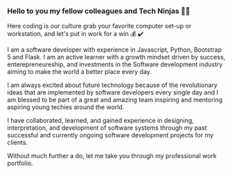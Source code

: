 ### Hello to you my fellow colleagues and Tech Ninjas 🥷👋
Here coding is our culture grab your favorite computer set-up or workstation, and let's put in work for a win 💰 ✔️

<!--
**KyleGichez/KyleGichez** is a ✨ _special_ ✨ repository because its `README.md` (this file) appears on your GitHub profile.

Here are some ideas to get you started:

- 🔭 I’m currently working on ...
- 🌱 I’m currently learning ...
- 👯 I’m looking to collaborate on ...
- 🤔 I’m looking for help with ...
- 💬 Ask me about ...
- 📫 How to reach me: ...
- 😄 Pronouns: ...
- ⚡ Fun fact: ...
-->
I am a software developer with experience in Javascript, Python, Bootstrap 5 and Flask. I am an active learner with a growth mindset driven by success, enterepreneureship, and investments in the Software development industry aiming to make the world a better place every day.

I am always excited about future technology because of the revolutionary ideas that are implemented by software developers every single day and I am blessed to be part of a great and amazing team inspiring and mentoring aspiring young techies around the world.

I have collaborated, learned, and gained experience in designing, interpretation, and development of software systems through my past successful and currently ongoing software development projects for my clients.

Without much further a do, let me take you through my professional work portfolio.


